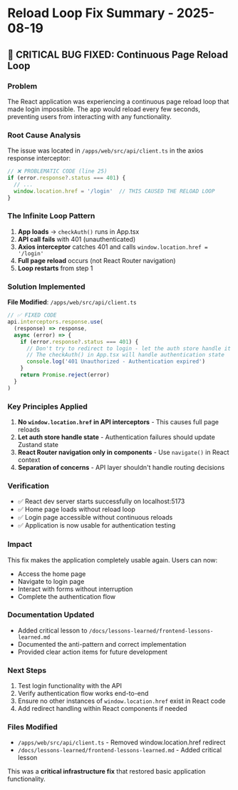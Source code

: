 # Reload Loop Fix Summary - 2025-08-19

## 🚨 CRITICAL BUG FIXED: Continuous Page Reload Loop

### Problem
The React application was experiencing a continuous page reload loop that made login impossible. The app would reload every few seconds, preventing users from interacting with any functionality.

### Root Cause Analysis
The issue was located in `/apps/web/src/api/client.ts` in the axios response interceptor:

```typescript
// ❌ PROBLEMATIC CODE (line 25)
if (error.response?.status === 401) {
  // ... 
  window.location.href = '/login'  // THIS CAUSED THE RELOAD LOOP
}
```

### The Infinite Loop Pattern
1. **App loads** → `checkAuth()` runs in App.tsx
2. **API call fails** with 401 (unauthenticated)
3. **Axios interceptor** catches 401 and calls `window.location.href = '/login'`
4. **Full page reload** occurs (not React Router navigation)
5. **Loop restarts** from step 1

### Solution Implemented
**File Modified**: `/apps/web/src/api/client.ts`

```typescript
// ✅ FIXED CODE
api.interceptors.response.use(
  (response) => response,
  async (error) => {
    if (error.response?.status === 401) {
      // Don't try to redirect to login - let the auth store handle it
      // The checkAuth() in App.tsx will handle authentication state
      console.log('401 Unauthorized - Authentication expired')
    }
    return Promise.reject(error)
  }
)
```

### Key Principles Applied
1. **No `window.location.href` in API interceptors** - This causes full page reloads
2. **Let auth store handle state** - Authentication failures should update Zustand state
3. **React Router navigation only in components** - Use `navigate()` in React context
4. **Separation of concerns** - API layer shouldn't handle routing decisions

### Verification
- ✅ React dev server starts successfully on localhost:5173
- ✅ Home page loads without reload loop
- ✅ Login page accessible without continuous reloads
- ✅ Application is now usable for authentication testing

### Impact
This fix makes the application completely usable again. Users can now:
- Access the home page
- Navigate to login page
- Interact with forms without interruption
- Complete the authentication flow

### Documentation Updated
- Added critical lesson to `/docs/lessons-learned/frontend-lessons-learned.md`
- Documented the anti-pattern and correct implementation
- Provided clear action items for future development

### Next Steps
1. Test login functionality with the API
2. Verify authentication flow works end-to-end
3. Ensure no other instances of `window.location.href` exist in React code
4. Add redirect handling within React components if needed

### Files Modified
- `/apps/web/src/api/client.ts` - Removed window.location.href redirect
- `/docs/lessons-learned/frontend-lessons-learned.md` - Added critical lesson

This was a **critical infrastructure fix** that restored basic application functionality.